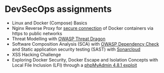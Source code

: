 # DevSecOps assignments

* Linux and Docker (Compose) Basics
* Nginx Reverse Proxy for [secure connection](https://tadim-team22.devsecops.fh-aachen.de) of Docker containers via https to public networks
* Threat Modelling with [OWASP Threat Dragon](https://owasp.org/www-project-threat-dragon/)
* Software Composition Analysis (SCA) with [OWASP Dependency Check](https://owasp.org/www-project-dependency-check/) and Static application security testing (SAST) with [Sonarcloud](https://docs.sonarsource.com/sonarcloud/)
* XSS Hacking Challenge
* Exploring Docker Security, Docker Escape and Isolation Concepts with Local File Inclusion (LFI) through a [phpMyAdmin 4.8.1 exploit](https://www.exploit-db.com/exploits/50457)

